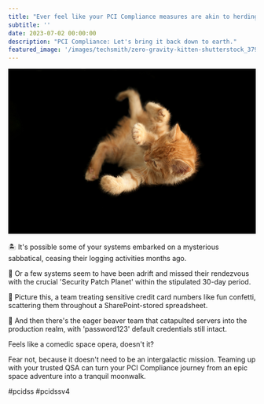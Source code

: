 ```yaml
---
title: "Ever feel like your PCI Compliance measures are akin to herding cats in zero gravity?"
subtitle: ''
date: 2023-07-02 00:00:00
description: "PCI Compliance: Let's bring it back down to earth."
featured_image: '/images/techsmith/zero-gravity-kitten-shutterstock_379544812.jpg'
---
```


![](/images/techsmith/zero-gravity-kitten-shutterstock_379544812.jpg)

🏝️ It's possible some of your systems embarked on a mysterious sabbatical, ceasing their logging activities months ago.

🎈 Or a few systems seem to have been adrift and missed their rendezvous with the crucial 'Security Patch Planet' within the stipulated 30-day period.

💾 Picture this, a team treating sensitive credit card numbers like fun confetti, scattering them throughout a SharePoint-stored spreadsheet.

🔑 And then there's the eager beaver team that catapulted servers into the production realm, with 'password123' default credentials still intact.

Feels like a comedic space opera, doesn't it?

Fear not, because it doesn't need to be an intergalactic mission. Teaming up with your trusted QSA can turn your PCI Compliance journey from an epic space adventure into a tranquil moonwalk.

#pcidss #pcidssv4
